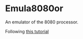 # Emula8080or

An emulator of the 8080 processor. 

Following [this tutorial](http://emulator101.com/)
